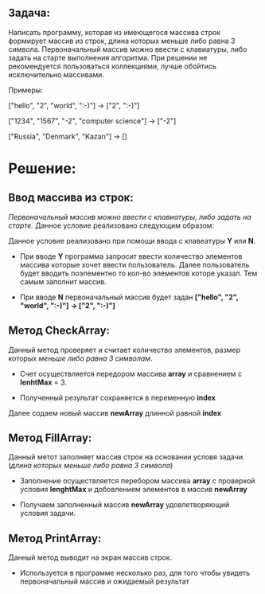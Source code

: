 ## Задача: 
Написать программу, которая из имеющегося массива строк формирует массив из строк, длина которых меньше либо равна 3 символа. Первоначальный массив можно ввести с клавиатуры, либо задать на старте выполнения алгоритма. При решении не рекомендуется пользоваться коллекциями, лучше обойтись исключительно массивами.

Примеры:

["hello", "2", "world", ":-)"] -> ["2", ":-)"]

["1234", "1567", "-2", "computer science"] -> ["-2"]

["Russia", "Denmark", "Kazan"] -> []

# Решение:

## Ввод  массива из строк:
*Первоначальный массив можно ввести с клавиатуры, либо задать на старте.* Данное условие реализовано следующим образом: 

Данное условие реализовано при помощи ввода с клавеатуры **Y** или **N**.

- При вводе **Y** программа запросит ввести количество элементов массива которые хочет ввести пользователь. Далее пользователь будет вводить поэлементно то кол-во элементов которе указал. Тем самым заполнит массив.

- При вводе **N** первоначальный массив будет задан **["hello", "2", "world", ":-)"] -> ["2", ":-)"]**

## Метод CheckArray:
Данный метод проверяет и считает количество элементов, размер которых *меньше либо равна 3 символам*.

- Счет осуществляется передором массива **array** и сравнением с **lenhtMax** = 3.
 
- Полученный результат сохраняется в переменную **index**

Далее содаем новый массив **newArray** длинной равной **index**

## Метод FillArray:
Данный метот заполняет массив строк на основании условя задачи. (*длина которых меньше либо равна 3 символа*)

- Заполнение осуществляется перебором массива **array** с проверкой условия **lenghtMax** и добовлением элементов в массив **newArray**

- Получаем заполненный массив **newArray** удовлетворяющий условия задачи.

## Метод PrintArray:
Данный метод выводит на экран массив строк.

- Используется в программе несколько раз, для того чтобы увидеть первоначальный массив и ожидаемый результат